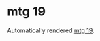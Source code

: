 # mtg 19
Automatically rendered [mtg 19](https://kai-data-exploitation.github.io/HMRC-measuring-tax-gaps-2019/MTG_19.html).
